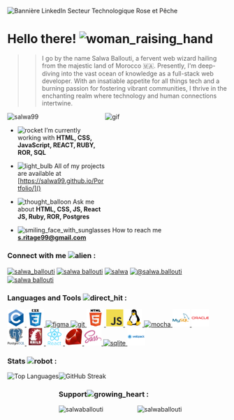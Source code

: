 ![Bannière LinkedIn Secteur Technologique Rose et Pêche](https://github.com/Salwa99/Salwa99/assets/110976050/d273ee58-0d8c-4e8d-b4a1-714be323ff1c)

# Hello there! ![woman_raising_hand](https://github.com/Salwa99/Salwa99/assets/110976050/443b0d8b-26d7-4078-b5cd-e51f5c0f26ce)

>>I go by the name Salwa Ballouti, a fervent web wizard hailing from the majestic land of Morocco 🇲🇦. Presently, I'm deep-diving into the vast ocean of knowledge as a full-stack web developer. With an insatiable appetite for all things tech and a burning passion for fostering vibrant communities, I thrive in the enchanting realm where technology and human connections intertwine.



<img src="https://media.giphy.com/media/LaVp0AyqR5bGsC5Cbm/giphy.gif" alt="gif" align="right" width="280" height="250">


<p align="left"> <img src="https://komarev.com/ghpvc/?username=salwa99&label=Profile%20views&color=33cccc&style=flat" height="30" alt="salwa99"/> </p>

- ![rocket](https://github.com/Salwa99/Salwa99/assets/110976050/06216fcc-5d15-44e9-8af2-f579be71dc58) I’m currently working with **HTML, CSS, JavaScript, REACT, RUBY, ROR, SQL**


- ![light_bulb](https://github.com/Salwa99/Salwa99/assets/110976050/d5ea64a1-0cf0-438e-a42b-dbb99f3799cf) All of my projects are available at [https://salwa99.github.io/Portfolio/]()

- ![thought_balloon](https://github.com/Salwa99/Salwa99/assets/110976050/21a0b373-e420-42c8-a9be-7ad2032422a5) Ask me about **HTML, CSS, JS, React JS, Ruby, ROR, Postgres**


- ![smiling_face_with_sunglasses](https://github.com/Salwa99/Salwa99/assets/110976050/7603d0b4-79d1-4f0b-9d84-da0d94c8e37c) How to reach me **s.ritage99@gmail.com**


 ### Connect with me ![alien](https://github.com/Salwa99/Salwa99/assets/110976050/e66a0e91-b1ed-45a7-b56b-5d0936e6961a) :
<p align="left">
<a href="https://twitter.com/salwa_ballouti" target="blank"><img align="center" src="https://raw.githubusercontent.com/rahuldkjain/github-profile-readme-generator/master/src/images/icons/Social/twitter.svg" alt="salwa_ballouti" height="30" width="40" /></a>
<a href="https://www.linkedin.com/in/salwa-ballouti/" target="blank"><img align="center" src="https://raw.githubusercontent.com/rahuldkjain/github-profile-readme-generator/master/src/images/icons/Social/linked-in-alt.svg" alt="salwa ballouti" height="30" width="40" /></a>
<a href="https://dev.to/salwa" target="blank"><img align="center" src="https://raw.githubusercontent.com/rahuldkjain/github-profile-readme-generator/master/src/images/icons/Social/devto.svg" alt="salwa" height="30" width="40" /></a>
<a href="https://medium.com/@salwa.ballouti" target="blank"><img align="center" src="https://raw.githubusercontent.com/rahuldkjain/github-profile-readme-generator/master/src/images/icons/Social/medium.svg" alt="@salwa.ballouti" height="30" width="40" /></a>
<a href="https://www.hackerrank.com/salwa ballouti" target="blank"><img align="center" src="https://raw.githubusercontent.com/rahuldkjain/github-profile-readme-generator/master/src/images/icons/Social/hackerrank.svg" alt="salwa ballouti" height="30" width="40" /></a>
</p>

### Languages and Tools ![direct_hit](https://github.com/Salwa99/Salwa99/assets/110976050/54221c4b-b7e9-4b5b-8cc3-f66331d81377) :

<p align="left"> <a href="https://www.cprogramming.com/" target="_blank" rel="noreferrer"> <img src="https://raw.githubusercontent.com/devicons/devicon/master/icons/c/c-original.svg" alt="c" width="40" height="40"/> </a> <a href="https://www.w3schools.com/css/" target="_blank" rel="noreferrer"> <img src="https://raw.githubusercontent.com/devicons/devicon/master/icons/css3/css3-original-wordmark.svg" alt="css3" width="40" height="40"/> </a> <a href="https://www.figma.com/" target="_blank" rel="noreferrer"> <img src="https://www.vectorlogo.zone/logos/figma/figma-icon.svg" alt="figma" width="40" height="40"/> </a> <a href="https://git-scm.com/" target="_blank" rel="noreferrer"> <img src="https://www.vectorlogo.zone/logos/git-scm/git-scm-icon.svg" alt="git" width="40" height="40"/> </a> <a href="https://www.w3.org/html/" target="_blank" rel="noreferrer"> <img src="https://raw.githubusercontent.com/devicons/devicon/master/icons/html5/html5-original-wordmark.svg" alt="html5" width="40" height="40"/> </a> <a href="https://developer.mozilla.org/en-US/docs/Web/JavaScript" target="_blank" rel="noreferrer"> <img src="https://raw.githubusercontent.com/devicons/devicon/master/icons/javascript/javascript-original.svg" alt="javascript" width="40" height="40"/> </a> <a href="https://www.linux.org/" target="_blank" rel="noreferrer"> <img src="https://raw.githubusercontent.com/devicons/devicon/master/icons/linux/linux-original.svg" alt="linux" width="40" height="40"/> </a> <a href="https://mochajs.org" target="_blank" rel="noreferrer"> <img src="https://www.vectorlogo.zone/logos/mochajs/mochajs-icon.svg" alt="mocha" width="40" height="40"/> </a> <a href="https://www.mysql.com/" target="_blank" rel="noreferrer"> <img src="https://raw.githubusercontent.com/devicons/devicon/master/icons/mysql/mysql-original-wordmark.svg" alt="mysql" width="40" height="40"/> </a> <a href="https://www.oracle.com/" target="_blank" rel="noreferrer"> <img src="https://raw.githubusercontent.com/devicons/devicon/master/icons/oracle/oracle-original.svg" alt="oracle" width="40" height="40"/> </a> <a href="https://www.postgresql.org" target="_blank" rel="noreferrer"> <img src="https://raw.githubusercontent.com/devicons/devicon/master/icons/postgresql/postgresql-original-wordmark.svg" alt="postgresql" width="40" height="40"/> </a> <a href="https://rubyonrails.org" target="_blank" rel="noreferrer"> <img src="https://raw.githubusercontent.com/devicons/devicon/master/icons/rails/rails-original-wordmark.svg" alt="rails" width="40" height="40"/> </a> <a href="https://reactjs.org/" target="_blank" rel="noreferrer"> <img src="https://raw.githubusercontent.com/devicons/devicon/master/icons/react/react-original-wordmark.svg" alt="react" width="40" height="40"/> </a> <a href="https://www.ruby-lang.org/en/" target="_blank" rel="noreferrer"> <img src="https://raw.githubusercontent.com/devicons/devicon/master/icons/ruby/ruby-original.svg" alt="ruby" width="40" height="40"/> </a> <a href="https://sass-lang.com" target="_blank" rel="noreferrer"> <img src="https://raw.githubusercontent.com/devicons/devicon/master/icons/sass/sass-original.svg" alt="sass" width="40" height="40"/> </a> <a href="https://www.sqlite.org/" target="_blank" rel="noreferrer"> <img src="https://www.vectorlogo.zone/logos/sqlite/sqlite-icon.svg" alt="sqlite" width="40" height="40"/> </a> <a href="https://webpack.js.org" target="_blank" rel="noreferrer"> <img src="https://raw.githubusercontent.com/devicons/devicon/d00d0969292a6569d45b06d3f350f463a0107b0d/icons/webpack/webpack-original-wordmark.svg" alt="webpack" width="40" height="40"/> </a> </p>

### Stats ![robot](https://github.com/Salwa99/Salwa99/assets/110976050/8df2d10d-80e0-4ace-995e-5e326f4c7437) :
<div id="stats">
  <img src="https://streak-stats.demolab.com?user=Salwa99&theme=github_dark" height="180" alt="GitHub Streak"/>
  <img src="https://github-readme-stats.vercel.app/api/top-langs/?username=Salwa99&layout=compact&theme=github_dark" align="left" height="180" alt="Top Languages"/>
</div>

### Support![growing_heart](https://github.com/Salwa99/Salwa99/assets/110976050/e28c655b-7cfd-4ad9-80a4-c7d611da0579) :

<p><a href="https://www.buymeacoffee.com/salwaballouti"> <img align="left" src="https://cdn.buymeacoffee.com/buttons/v2/default-yellow.png" height="40" width="180" alt="salwaballouti" /></a><a href="https://ko-fi.com/salwaballouti"> <img align="left" src="https://cdn.ko-fi.com/cdn/kofi3.png?v=3" height="40" width="180" alt="salwaballouti" /></a></p><br><br>

